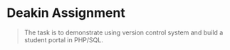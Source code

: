 # Deakin Assignment

> The task is to demonstrate using version control system and build a student portal in PHP/SQL.